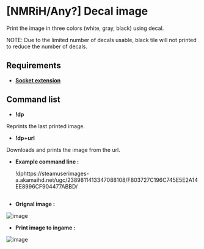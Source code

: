 # [NMRiH/Any?] Decal image

Print the image in three colors (white, gray, black) using decal.

NOTE: Due to the limited number of decals usable, black tile will not printed to reduce the number of decals.

## Requirements
* [**Socket extension**](http://forums.alliedmods.net/showthread.php?t=67640)


## Command list

* **!dp**

 Reprints the last printed image.

* **!dp+url**

 Downloads and prints the image from the url.

 - **Example command line :**

   !dphttps://steamuserimages-a.akamaihd.net/ugc/2389811413347088108/F803727C196C745E5E2A14EE8996CF904477ABBD/


## 

* **Orignal image :**

![image](https://github.com/user-attachments/assets/75c63c99-cb53-41d4-baa3-bfe270a2f5f2)


* **Print image to ingame :**

![image](https://github.com/user-attachments/assets/cbbdcb56-9aba-42ad-aab1-e92a2976cede)
